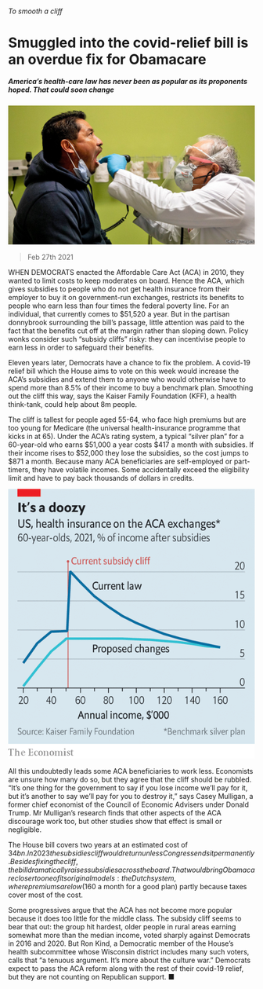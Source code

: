 ###### To smooth a cliff

# Smuggled into the covid-relief bill is an overdue fix for Obamacare 

##### America’s health-care law has never been as popular as its proponents hoped. That could soon change 

![image](images/20210227_usp507.jpg) 

> Feb 27th 2021 


WHEN DEMOCRATS enacted the Affordable Care Act (ACA) in 2010, they wanted to limit costs to keep moderates on board. Hence the ACA, which gives subsidies to people who do not get health insurance from their employer to buy it on government-run exchanges, restricts its benefits to people who earn less than four times the federal poverty line. For an individual, that currently comes to $51,520 a year. But in the partisan donnybrook surrounding the bill’s passage, little attention was paid to the fact that the benefits cut off at the margin rather than sloping down. Policy wonks consider such “subsidy cliffs” risky: they can incentivise people to earn less in order to safeguard their benefits.


Eleven years later, Democrats have a chance to fix the problem. A covid-19 relief bill which the House aims to vote on this week would increase the ACA’s subsidies and extend them to anyone who would otherwise have to spend more than 8.5% of their income to buy a benchmark plan. Smoothing out the cliff this way, says the Kaiser Family Foundation (KFF), a health think-tank, could help about 8m people.



The cliff is tallest for people aged 55-64, who face high premiums but are too young for Medicare (the universal health-insurance programme that kicks in at 65). Under the ACA’s rating system, a typical “silver plan” for a 60-year-old who earns $51,000 a year costs $417 a month with subsidies. If their income rises to $52,000 they lose the subsidies, so the cost jumps to $871 a month. Because many ACA beneficiaries are self-employed or part-timers, they have volatile incomes. Some accidentally exceed the eligibility limit and have to pay back thousands of dollars in credits.

![image](images/20210227_USC854.png) 



All this undoubtedly leads some ACA beneficiaries to work less. Economists are unsure how many do so, but they agree that the cliff should be rubbled. “It’s one thing for the government to say if you lose income we’ll pay for it, but it’s another to say we’ll pay for you to destroy it,” says Casey Mulligan, a former chief economist of the Council of Economic Advisers under Donald Trump. Mr Mulligan’s research finds that other aspects of the ACA discourage work too, but other studies show that effect is small or negligible.


The House bill covers two years at an estimated cost of $34bn. In 2023 the subsidies cliff would return unless Congress ends it permanently. Besides fixing the cliff, the bill dramatically raises subsidies across the board. That would bring Obamacare closer to one of its original models: the Dutch system, where premiums are low ($160 a month for a good plan) partly because taxes cover most of the cost.


Some progressives argue that the ACA has not become more popular because it does too little for the middle class. The subsidy cliff seems to bear that out: the group hit hardest, older people in rural areas earning somewhat more than the median income, voted sharply against Democrats in 2016 and 2020. But Ron Kind, a Democratic member of the House’s health subcommittee whose Wisconsin district includes many such voters, calls that “a tenuous argument. It’s more about the culture war.” Democrats expect to pass the ACA reform along with the rest of their covid-19 relief, but they are not counting on Republican support. ■



